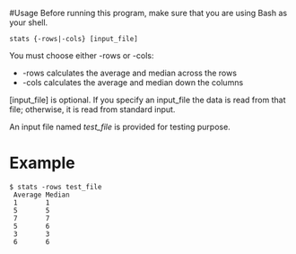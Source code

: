 #Usage
Before running this program, make sure that you are using Bash as your shell.

`stats {-rows|-cols} [input_file]`

You must choose either -rows or -cols:
* -rows calculates the average and median across the rows
* -cols calculates the average and median down the columns

[input_file] is optional. If you specify an input_file the data is read from that file; otherwise, it is read from standard input.

An input file named *test_file* is provided for testing purpose.

# Example
```
$ stats -rows test_file
 Average Median
 1       1
 5       5
 7       7
 5       6
 3       3
 6       6
```
